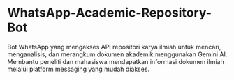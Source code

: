 # WhatsApp-Academic-Repository-Bot
Bot WhatsApp yang mengakses API repositori karya ilmiah untuk mencari, menganalisis, dan merangkum dokumen akademik menggunakan Gemini AI. Membantu peneliti dan mahasiswa mendapatkan informasi dokumen ilmiah melalui platform messaging yang mudah diakses.
